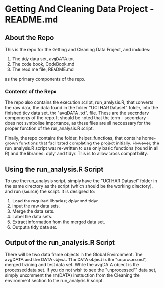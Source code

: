 # Getting And Cleaning Data Project - README.md

## About the Repo
This is the repo for the Getting and Cleaning Data Project, and includes:  
  
1. The tidy data set, avgDATA.txt  
2. The code book, CodeBook.md  
3. The read me file, README.md  
  
as the primary components of the repo.  

### Contents of the Repo
<p>The repo also contains the execution script, run_analysis.R, that converts the
raw data, the data found in the folder "UCI HAR Dataset" folder, into the 
finished tidy data set, the "avgDATA .txt", file. These are the secondary 
components of the repo. It should be noted that the term - secondary - does not
symbolise importance, as these files are all neccessary for the proper function
of the run_analysis.R script.</p>

<p>Finally, the repo contains the folder, helper_functions, that contains 
home-grown functions that facilitated completing the project initially. However,
the run_analysis.R script was re-written to use only basic functions (found in
all R) and the libraries: dplyr and tidyr. This is to allow cross compatibility.
</p>

## Using the run_analysis.R Script
<p>To use the run_analysis script, simply have the "UCI HAR Dataset" folder in the
same directory as the script (which should be the working directory), and run
(source) the script. It is designed to:
  
1. Load the required libraries; dplyr and tidyr
2. input the raw data sets.
3. Merge the data sets.
4. Label the data sets.
5. Extract information from the merged data set.
6. Output a tidy data set.
</p>

## Output of the run_analysis.R Script
<p>There will be two data frame objects in the Global Environment. The avgDATA and
the DATA object. The DATA object is the "unprocessed", merged training and test
data set. While the avgDATA object is the processed data set. If you do not wish
to see the "unprocessed"" data set, simply uncomment the rm(DATA) instruction  
from the Cleaning the environment section fo the run_analysis.R script.</p>
